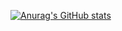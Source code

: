[![Anurag's GitHub stats](https://github-readme-stats.vercel.app/api?username=IamJustBread&count_private=true)](https://github.com/anuraghazra/github-readme-stats)
